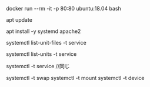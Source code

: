
docker run --rm -it -p 80:80 ubuntu:18.04 bash


apt update

apt install -y systemd apache2


systemctl list-unit-files -t service

systemctl list-units -t service

systemctl -t service   //同じ


systemctl -t swap
systemctl -t mount
systemctl -t device

